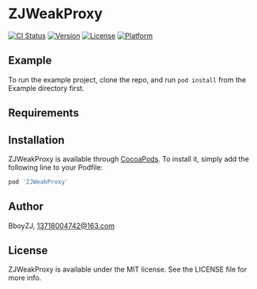 # ZJWeakProxy

[![CI Status](https://img.shields.io/travis/13718004742/ZJWeakProxy.svg?style=flat)](https://travis-ci.org/13718004742/ZJWeakProxy)
[![Version](https://img.shields.io/cocoapods/v/ZJWeakProxy.svg?style=flat)](https://cocoapods.org/pods/ZJWeakProxy)
[![License](https://img.shields.io/cocoapods/l/ZJWeakProxy.svg?style=flat)](https://cocoapods.org/pods/ZJWeakProxy)
[![Platform](https://img.shields.io/cocoapods/p/ZJWeakProxy.svg?style=flat)](https://cocoapods.org/pods/ZJWeakProxy)

## Example

To run the example project, clone the repo, and run `pod install` from the Example directory first.

## Requirements

## Installation

ZJWeakProxy is available through [CocoaPods](https://cocoapods.org). To install
it, simply add the following line to your Podfile:

```ruby
pod 'ZJWeakProxy'
```

## Author

BboyZJ, 13718004742@163.com

## License

ZJWeakProxy is available under the MIT license. See the LICENSE file for more info.
